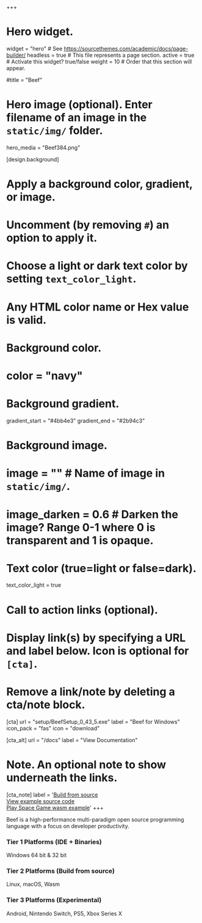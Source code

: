 +++
# Hero widget.
widget = "hero"  # See https://sourcethemes.com/academic/docs/page-builder/
headless = true  # This file represents a page section.
active = true  # Activate this widget? true/false
weight = 10  # Order that this section will appear.

#title = "Beef"

# Hero image (optional). Enter filename of an image in the `static/img/` folder.
hero_media = "Beef384.png"

[design.background]
  # Apply a background color, gradient, or image.
  #   Uncomment (by removing `#`) an option to apply it.
  #   Choose a light or dark text color by setting `text_color_light`.
  #   Any HTML color name or Hex value is valid.

  # Background color.
  # color = "navy"

  # Background gradient.
  gradient_start = "#4bb4e3"
  gradient_end = "#2b94c3"

  # Background image.
  # image = ""  # Name of image in `static/img/`.
  # image_darken = 0.6  # Darken the image? Range 0-1 where 0 is transparent and 1 is opaque.

  # Text color (true=light or false=dark).
  text_color_light = true

# Call to action links (optional).
#   Display link(s) by specifying a URL and label below. Icon is optional for `[cta]`.
#   Remove a link/note by deleting a cta/note block.
[cta]
  url = "setup/BeefSetup_0_43_5.exe"
  label = "Beef for Windows"
  icon_pack = "fas"
  icon = "download"

[cta_alt]
  url = "/docs"
  label = "View Documentation"

# Note. An optional note to show underneath the links.
[cta_note]
  label = '<a href="docs/getting-start/building/">Build from source</a><br><a href="https://github.com/beefytech/Beef_website/tree/master/Samples/SpaceGame">View example source code</a><br><a href="spacegame">Play Space Game wasm example</a>'
+++

Beef is a high-performance multi-paradigm open source programming language with a focus on developer productivity.

### Tier 1 Platforms (IDE + Binaries)
Windows 64 bit & 32 bit

### Tier 2 Platforms (Build from source)
Linux, macOS, Wasm

### Tier 3 Platforms (Experimental)
Android, Nintendo Switch, PS5, Xbox Series X
